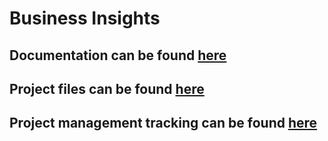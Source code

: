 # Business Insights

## Documentation can be found [here](https://github.com/jonnylgreenwood/Business-Insights/wiki)
## Project files can be found [here](https://github.com/jonnylgreenwood/Business-Insights)
## Project management tracking can be found [here](https://github.com/users/jonnylgreenwood/projects/2)

